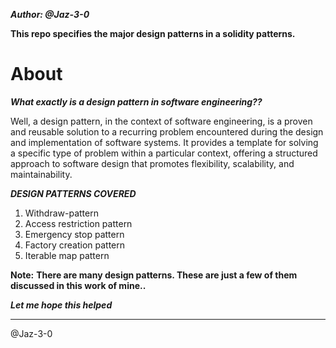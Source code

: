  _**Author: @Jaz-3-0**_

 **This repo specifies the major design patterns in a solidity patterns.**

# About

_**What exactly is a design pattern in software engineering??**_

Well, a design pattern, in the context of software engineering, is a proven and reusable solution to a recurring problem encountered during the design and implementation of software systems. It provides a template for solving a specific type of problem within a particular context, offering a structured approach to software design that promotes flexibility, scalability, and maintainability.

_**DESIGN PATTERNS COVERED**_

 1. Withdraw-pattern
 2. Access restriction pattern
 3. Emergency stop pattern
 4. Factory creation pattern
 5. Iterable map pattern

**Note:**
**There are many design patterns. These are just a few of them discussed in this work of mine..**

_**Let me hope this helped**_

-----------

@Jaz-3-0
